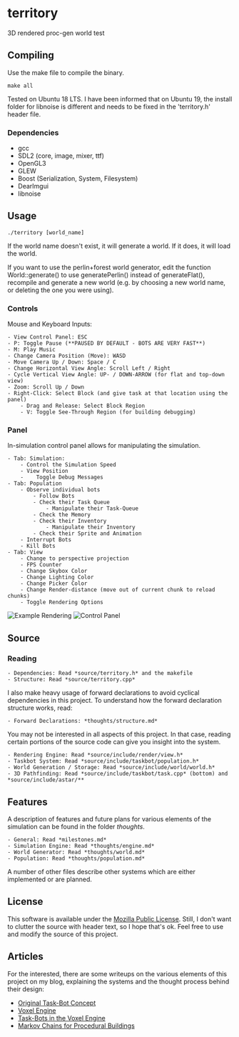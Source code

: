 # territory
3D rendered proc-gen world test

## Compiling

Use the make file to compile the binary.

    make all
    
Tested on Ubuntu 18 LTS. I have been informed that on Ubuntu 19, the install folder for libnoise is different and needs to be fixed in the 'territory.h' header file.
    
### Dependencies
- gcc
- SDL2 (core, image, mixer, ttf)
- OpenGL3
- GLEW
- Boost (Serialization, System, Filesystem)
- DearImgui
- libnoise

## Usage
    ./territory [world_name]
If the world name doesn't exist, it will generate a world. If it does, it will load the world.

If you want to use the perlin+forest world generator, edit the function World::generate() to use generatePerlin() instead of generateFlat(), recompile and generate a new world (e.g. by choosing a new world name, or deleting the one you were using).

### Controls
Mouse and Keyboard Inputs:

	- View Control Panel: ESC
	- P: Toggle Pause (**PAUSED BY DEFAULT - BOTS ARE VERY FAST**)
	- M: Play Music
	- Change Camera Position (Move): WASD
	- Move Camera Up / Down: Space / C
	- Change Horizontal View Angle: Scroll Left / Right
	- Cycle Vertical View Angle: UP- / DOWN-ARROW (for flat and top-down view)
	- Zoom: Scroll Up / Down
	- Right-Click: Select Block (and give task at that location using the panel)
		- Drag and Release: Select Block Region
		- V: Toggle See-Through Region (for building debugging)

### Panel
In-simulation control panel allows for manipulating the simulation.

	- Tab: Simulation:
		- Control the Simulation Speed
		- View Position
		-	 Toggle Debug Messages
	- Tab: Population
		- Observe individual bots
			- Follow Bots
			- Check their Task Queue
				- Manipulate their Task-Queue
			- Check the Memory
			- Check their Inventory
				- Manipulate their Inventory
			- Check their Sprite and Animation
		- Interrupt Bots
		- Kill Bots
	- Tab: View
		- Change to perspective projection
		- FPS Counter
		- Change Skybox Color
		- Change Lighting Color
		- Change Picker Color
		- Change Render-distance (move out of current chunk to reload chunks)
		- Toggle Rendering Options

![Example Rendering](https://github.com/weigert/territory/blob/master/resource/test.png)
![Control Panel](https://github.com/weigert/territory/blob/master/resource/test2.png)

## Source
### Reading

	- Dependencies: Read *source/territory.h* and the makefile
	- Structure: Read *source/territory.cpp*

I also make heavy usage of forward declarations to avoid cyclical dependencies in this project. To understand how the forward declaration structure works, read:

	- Forward Declarations: *thoughts/structure.md*

You may not be interested in all aspects of this project. In that case, reading certain portions of the source code can give you insight into the system.

	- Rendering Engine: Read *source/include/render/view.h*
	- Taskbot System: Read *source/include/taskbot/population.h*
	- World Generation / Storage: Read *source/include/world/world.h*
	- 3D Pathfinding: Read *source/include/taskbot/task.cpp* (bottom) and *source/include/astar/**

## Features
A description of features and future plans for various elements of the simulation can be found in the folder *thoughts*.

	- General: Read *milestones.md*
	- Simulation Engine: Read *thoughts/engine.md*
	- World Generator: Read *thoughts/world.md*
	- Population: Read *thoughts/population.md*

A number of other files describe other systems which are either implemented or are planned.

## License
This software is available under the [Mozilla Public License](https://www.mozilla.org/en-US/MPL/2.0/). Still, I don't want to clutter the source with header text, so I hope that's ok. Feel free to use and modify the source of this project.

## Articles
For the interested, there are some writeups on the various elements of this project on my blog, explaining the systems and the thought process behind their design:

- [Original Task-Bot Concept](http://weigert.vsos.ethz.ch/2019/03/08/modular-memory-driven-task-bots/)
- [Voxel Engine](http://weigert.vsos.ethz.ch/2019/10/27/homebrew-voxel-engine/)
- [Task-Bots in the Voxel Engine](http://weigert.vsos.ethz.ch/2019/10/28/task-bots-now-in-full-3d/)
- [Markov Chains for Procedural Buildings](http://weigert.vsos.ethz.ch/2019/10/30/markov-chains-for-procedural-buildings/)
